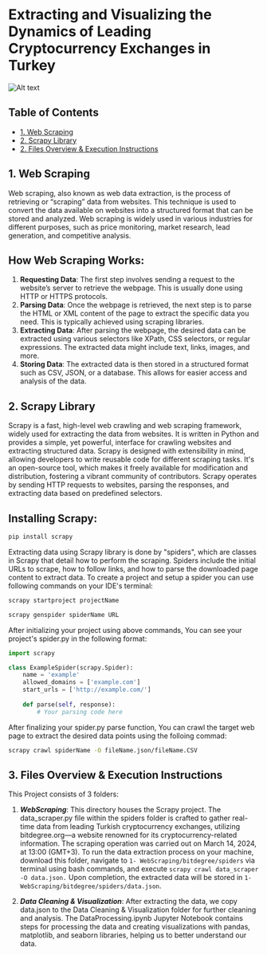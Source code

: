 # Extracting and Visualizing the Dynamics of Leading Cryptocurrency Exchanges in Turkey

<img title="a title" alt="Alt text" src="https://www.cpapracticeadvisor.com/wp-content/uploads/sites/2/2022/07/30017/big_data_1_.5afaec15da23c.png">

## Table of Contents
- [1. Web Scraping](#WebScraping)
- [2. Scrapy Library](#Scrapy)
- [2. Files Overview & Execution Instructions](#Repository)


<a name="WebScraping"></a>
## 1. Web Scraping
Web scraping, also known as web data extraction, is the process of retrieving or “scraping” data from websites. This technique is used to convert the data available on websites into a structured format that can be stored and analyzed. Web scraping is widely used in various industries for different purposes, such as price monitoring, market research, lead generation, and competitive analysis.

## How Web Scraping Works:
1. **Requesting Data**: The first step involves sending a request to the website’s server to retrieve the webpage. This is usually done using HTTP or HTTPS protocols.
2. **Parsing Data**: Once the webpage is retrieved, the next step is to parse the HTML or XML content of the page to extract the specific data you need. This is typically achieved using scraping libraries.
3. **Extracting Data**: After parsing the webpage, the desired data can be extracted using various selectors like XPath, CSS selectors, or regular expressions. The extracted data might include text, links, images, and more.
4. **Storing Data**: The extracted data is then stored in a structured format such as CSV, JSON, or a database. This allows for easier access and analysis of the data.


<a name="Scrapy"></a>
## 2. Scrapy Library
Scrapy is a fast, high-level web crawling and web scraping framework, widely used for extracting the data from websites. It is written in Python and provides a simple, yet powerful, interface for crawling websites and extracting structured data. Scrapy is designed with extensibility in mind, allowing developers to write reusable code for different scraping tasks. It's an open-source tool, which makes it freely available for modification and distribution, fostering a vibrant community of contributors. Scrapy operates by sending HTTP requests to websites, parsing the responses, and extracting data based on predefined selectors.

## Installing Scrapy:
```sh
pip install scrapy
```

Extracting data using Scrapy library is done by "spiders", which are classes in Scrapy that detail how to perform the scraping. Spiders include the initial URLs to scrape, how to follow links, and how to parse the downloaded page content to extract data. To create a project and setup a spider you can use following commands on your IDE's terminal:
```sh
scrapy startproject projectName
```
```sh
scrapy genspider spiderName URL
```

After initializing your project using above commands, You can see your project's spider.py in the following format:

```python
import scrapy

class ExampleSpider(scrapy.Spider):
    name = 'example'
    allowed_domains = ['example.com']
    start_urls = ['http://example.com/']
    
    def parse(self, response):
        # Your parsing code here
```

After finalizing your spider.py parse function, You can crawl the target web page to extract the desired data points using the folloing commad:
```sh
scrapy crawl spiderName -O fileName.json/fileName.CSV
```


<a name="Repository"></a>
## 3. Files Overview & Execution Instructions
This Project consists of 3 folders:

1. ***WebScraping***: This directory houses the Scrapy project. The data_scraper.py file within the spiders folder is crafted to gather real-time data from leading Turkish cryptocurrency exchanges, utilizing bitdegree.org—a website renowned for its cryptocurrency-related information. The scraping operation was carried out on March 14, 2024, at 13:00 (GMT+3). To run the data extraction process on your machine, download this folder, navigate to `1- WebScraping/bitdegree/spiders` via terminal using bash commands, and execute `scrapy crawl data_scraper -O data.json.` Upon completion, the extracted data will be stored in `1-WebScraping/bitdegree/spiders/data.json`.

3. ***Data Cleaning & Visualization***:
After extracting the data, we copy data.json to the Data Cleaning & Visualization folder for further cleaning and analysis. The DataProcessing.ipynb Jupyter Notebook contains steps for processing the data and creating visualizations with pandas, matplotlib, and seaborn libraries, helping us to better understand our data.






